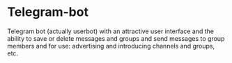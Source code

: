 # Telegram-bot
Telegram bot (actually userbot) with an attractive user interface and the ability to save or delete messages and groups and send messages to group members and for use: advertising and introducing channels and groups, etc.
